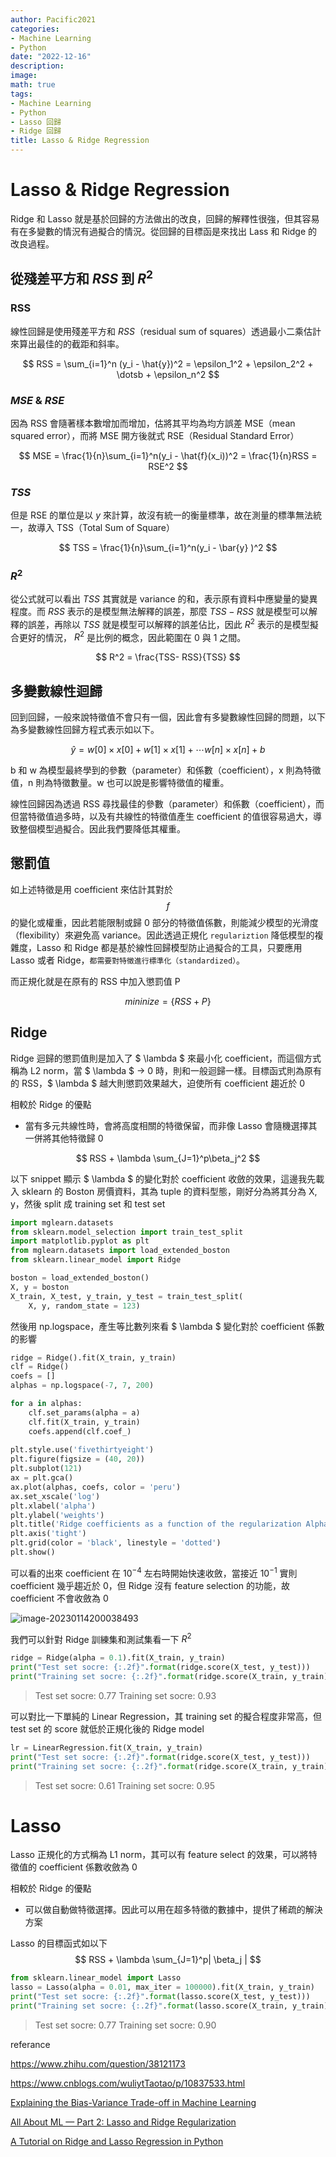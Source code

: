 ```yaml
---
author: Pacific2021
categories:
- Machine Learning
- Python
date: "2022-12-16"
description: 
image: 
math: true
tags:
- Machine Learning
- Python
- Lasso 回歸
- Ridge 回歸
title: Lasso & Ridge Regression 
---
```


# Lasso & Ridge Regression 



Ridge 和 Lasso 就是基於回歸的方法做出的改良，回歸的解釋性很強，但其容易有在多變數的情況有過擬合的情況。從回歸的目標函是來找出 Lass 和 Ridge 的改良過程。



## 從殘差平方和 $RSS$ 到 $R^2$

### RSS

線性回歸是使用殘差平方和 $RSS$（residual sum of squares）透過最小二乘估計來算出最佳的的截距和斜率。


$$
RSS = \sum_{i=1}^n (y_i - \hat{y})^2 = \epsilon_1^2 + \epsilon_2^2 +  \dotsb + \epsilon_n^2
$$


### $MSE$ & $RSE$

因為 RSS 會隨著樣本數增加而增加，估將其平均為均方誤差 MSE（mean squared error），而將 MSE 開方後就式 RSE（Residual Standard Error）


$$
MSE =  \frac{1}{n}\sum_{i=1}^n(y_i - \hat{f}(x_i))^2 = \frac{1}{n}RSS = RSE^2
$$


###  $TSS$

但是 RSE 的單位是以 $y$ 來計算，故沒有統一的衡量標準，故在測量的標準無法統一，故導入 TSS（Total  Sum of Square）


$$
TSS =  \frac{1}{n}\sum_{i=1}^n(y_i - \bar{y} )^2
$$


### $R^2$

從公式就可以看出 $TSS$ 其實就是 variance 的和，表示原有資料中應變量的變異程度。而 $RSS$ 表示的是模型無法解釋的誤差，那麼 $TSS−RSS$ 就是模型可以解釋的誤差，再除以 $TSS$ 就是模型可以解釋的誤差佔比，因此 $R^2$ 表示的是模型擬合更好的情況， $R^2$ 是比例的概念，因此範圍在 0 與 1 之間。


$$
R^2 = \frac{TSS- RSS}{TSS}
$$

## 多變數線性迴歸

回到回歸，一般來說特徵值不會只有一個，因此會有多變數線性回歸的問題，以下為多變數線性回歸方程式表示如以下。


$$
\hat{y} = w[0]  \times x[0] +  w[1]  \times x[1] + \dotsb w[n]  \times x[n] + b
$$


b 和 w 為模型最終學到的參數（parameter）和係數（coefficient），x 則為特徵值，n 則為特徵數量。w 也可以說是影響特徵值的權重。

線性回歸因為透過 RSS 尋找最佳的參數（parameter）和係數（coefficient），而但當特徵值過多時，以及有共線性的特徵值產生 coefficient 的值很容易過大，導致整個模型過擬合。因此我們要降低其權重。



## 懲罰值

如上述特徵是用 coefficient 來估計其對於 $$f$$ 的變化或權重，因此若能限制或歸 0 部分的特徵值係數，則能減少模型的光滑度（flexibility）來避免高 variance。因此透過正規化 `regulariztion` 降低模型的複雜度，Lasso 和 Ridge 都是基於線性回歸模型防止過擬合的工具，只要應用Lasso 或者 Ridge，`都需要對特徵進行標準化（standardized）`。

而正規化就是在原有的 RSS 中加入懲罰值 P


$$
mininize =\{RSS  + P\} 
$$

## Ridge

Ridge 迴歸的懲罰值則是加入了 $ \lambda $ 來最小化 coefficient，而這個方式稱為 L2 norm，當 $ \lambda $ → 0 時，則和一般迴歸一樣。目標函式則為原有的 RSS，$ \lambda $ 越大則懲罰效果越大，迫使所有 coefficient 趨近於 0

相較於 Ridge 的優點

* 當有多元共線性時，會將高度相關的特徵保留，而非像 Lasso 會隨機選擇其一併將其他特徵歸 0


$$
RSS + \lambda \sum_{J=1}^p\beta_j^2
$$


以下 snippet 顯示 $ \lambda $ 的變化對於 coefficient 收斂的效果，這邊我先載入 sklearn 的 Boston 房價資料，其為 tuple 的資料型態，剛好分為將其分為 X, y，然後 split 成 training set 和 test set



```python
import mglearn.datasets
from sklearn.model_selection import train_test_split
import matplotlib.pyplot as plt
from mglearn.datasets import load_extended_boston
from sklearn.linear_model import Ridge

boston = load_extended_boston()
X, y = boston
X_train, X_test, y_train, y_test = train_test_split(
    X, y, random_state = 123)
```



然後用 np.logspace，產生等比數列來看 $ \lambda $ 變化對於 coefficient 係數的影響



```python
ridge = Ridge().fit(X_train, y_train)
clf = Ridge()
coefs = []
alphas = np.logspace(-7, 7, 200)

for a in alphas:
    clf.set_params(alpha = a)
    clf.fit(X_train, y_train)
    coefs.append(clf.coef_)
    
plt.style.use('fivethirtyeight')
plt.figure(figsize = (40, 20))
plt.subplot(121)
ax = plt.gca()
ax.plot(alphas, coefs, color = 'peru')
ax.set_xscale('log')
plt.xlabel('alpha')
plt.ylabel('weights')
plt.title('Ridge coefficients as a function of the regularization Alpha parameter')
plt.axis('tight')
plt.grid(color = 'black', linestyle = 'dotted')
plt.show()
```



可以看的出來 coefficient 在 $10^{-4}$ 左右時開始快速收斂，當接近  $10^{-1}$ 實則 coefficient 幾乎趨近於 0，但 Ridge 沒有 feature selection 的功能，故 coefficient 不會收斂為 0



![image-20230114200038493](https://cdn.jsdelivr.net/gh/PacificLin/chart-bed@main/blogimage-20230114200038493.png)



我們可以針對 Ridge 訓練集和測試集看一下 $R^2$ 



```python
ridge = Ridge(alpha = 0.1).fit(X_train, y_train)
print("Test set socre: {:.2f}".format(ridge.score(X_test, y_test)))
print("Training set socre: {:.2f}".format(ridge.score(X_train, y_train)))
```

> Test set socre: 0.77
> Training set socre: 0.93



可以對比一下單純的 Linear Regression，其 training set 的擬合程度非常高，但 test set 的 score 就低於正規化後的 Ridge model

```python
lr = LinearRegression.fit(X_train, y_train)
print("Test set socre: {:.2f}".format(ridge.score(X_test, y_test)))
print("Training set socre: {:.2f}".format(ridge.score(X_train, y_train)))
```

> Test set socre: 0.61
> Training set socre: 0.95



# Lasso

Lasso 正規化的方式稱為 L1 norm，其可以有 feature select 的效果，可以將特徵值的 coefficient 係數收斂為 0

相較於 Ridge 的優點

* 可以做自動做特徵選擇。因此可以用在超多特徵的數據中，提供了稀疏的解決方案

Lasso 的目標函式如以下
$$
RSS + \lambda \sum_{J=1}^p| \beta_j |
$$


```python
from sklearn.linear_model import Lasso
lasso = Lasso(alpha = 0.01, max_iter = 100000).fit(X_train, y_train)
print("Test set socre: {:.2f}".format(lasso.score(X_test, y_test)))
print("Training set socre: {:.2f}".format(lasso.score(X_train, y_train)))
```

> Test set socre: 0.77
> Training set socre: 0.90



referance

https://www.zhihu.com/question/38121173

https://www.cnblogs.com/wuliytTaotao/p/10837533.html

[Explaining the Bias-Variance Trade-off in Machine Learning](https://thatdatatho.com/explaining-bias-variance-trade-off-machine-learning/)

[All About ML — Part 2: Lasso and Ridge Regularization](https://medium.com/all-about-ml/lasso-and-ridge-regularization-a0df473386d5)

[A Tutorial on Ridge and Lasso Regression in Python](https://poulami98bakshi.medium.com/a-tutorial-on-ridge-and-lasso-regression-in-python-b0917362450)